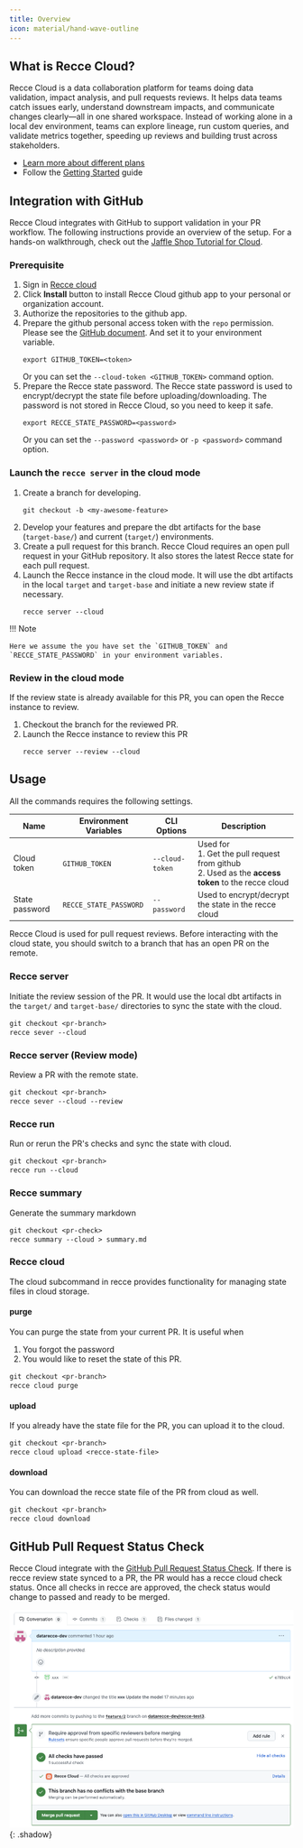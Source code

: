```yaml
---
title: Overview
icon: material/hand-wave-outline
---
```


## What is Recce Cloud?
Recce Cloud is a data collaboration platform for teams doing data validation, impact analysis, and pull requests reviews. It helps data teams catch issues early, understand downstream impacts, and communicate changes clearly—all in one shared workspace. Instead of working alone in a local dev environment, teams can explore lineage, run custom queries, and validate metrics together, speeding up reviews and building trust across stakeholders.

- [Learn more about different plans](https://reccehq.com/pricing)
- Follow the [Getting Started](/get-started/) guide

## Integration with GitHub
Recce Cloud integrates with GitHub to support validation in your PR workflow. The following instructions provide an overview of the setup. For a hands-on walkthrough, check out the [Jaffle Shop Tutorial for Cloud](./getting-started-recce-cloud.md).

### Prerequisite
1. Sign in [Recce cloud](https://cloud.reccehq.com/)
2. Click **Install** button to install Recce Cloud github app to your personal or organization account.
3. Authorize the repositories to the github app.
4. Prepare the github personal access token with the `repo` permission. Please see the [GitHub document](https://docs.github.com/en/authentication/keeping-your-account-and-data-secure/managing-your-personal-access-tokens). And set it to your environment variable.
   ```
   export GITHUB_TOKEN=<token>
   ```
    Or you can set the `--cloud-token <GITHUB_TOKEN>` command option.
5. Prepare the Recce state password. The Recce state password is used to encrypt/decrypt the state file before uploading/downloading. The password is not stored in Recce Cloud, so you need to keep it safe.
   ```
   export RECCE_STATE_PASSWORD=<password>
   ```
   Or you can set the `--password <password>` or `-p <password>` command option.



### Launch the `recce server` in the cloud mode

1. Create a branch for developing.
   ```
   git checkout -b <my-awesome-feature>
   ```
1. Develop your features and prepare the dbt artifacts for the base (`target-base/`) and current (`target/`) environments.
1. Create a pull request for this branch. Recce Cloud requires an open pull request in your GitHub repository. It also stores the latest Recce state for each pull request.
1. Launch the Recce instance in the cloud mode. It will use the dbt artifacts in the local `target` and `target-base` and initiate a new review state if necessary.
   ```
   recce server --cloud
   ```

!!! Note

    Here we assume the you have set the `GITHUB_TOKEN` and `RECCE_STATE_PASSWORD` in your environment variables.


### Review in the cloud mode
If the review state is already available for this PR, you can open the Recce instance to review.

1. Checkout the branch for the reviewed PR.
1. Launch the Recce instance to review this PR
    ```
    recce server --review --cloud
    ```

## Usage

All the commands requires the following settings.

Name           | Environment Variables | CLI Options     | Description
---------------|-----------------------|-----------------|--------------------------------------------------
Cloud token    | `GITHUB_TOKEN`        | `--cloud-token` | Used for  <br>1. Get the pull request from github<br>2. Used as the **access token** to the recce cloud
State password | `RECCE_STATE_PASSWORD`| `--password`    | Used to encrypt/decrypt the state in the recce cloud

Recce Cloud is used for pull request reviews. Before interacting with the cloud state, you should switch to a branch that has an open PR on the remote.

### Recce server

Initiate the review session of the PR. It would use the local dbt artifacts in the `target/` and `target-base/` directories to sync the state with the cloud.

```shell
git checkout <pr-branch>
recce sever --cloud
```

### Recce server (Review mode)

Review a PR with the remote state.

```shell
git checkout <pr-branch>
recce sever --cloud --review
```

### Recce run

Run or rerun the PR's checks and sync the state with cloud.

```shell
git checkout <pr-branch>
recce run --cloud
```

### Recce summary

Generate the summary markdown

```shell
git checkout <pr-check>
recce summary --cloud > summary.md
```

### Recce cloud

The cloud subcommand in recce provides functionality for managing state files in cloud storage.

#### purge

You can purge the state from your current PR. It is useful when

1. You forgot the password
1. You would like to reset the state of this PR.

```shell
git checkout <pr-branch>
recce cloud purge
```

#### upload

If you already have the state file for the PR, you can upload it to the cloud.

```shell
git checkout <pr-branch>
recce cloud upload <recce-state-file>
```

#### download

You can download the recce state file of the PR from cloud as well.

```shell
git checkout <pr-branch>
recce cloud download
```

## GitHub Pull Request Status Check

Recce Cloud integrate with the [GitHub Pull Request Status Check](https://docs.github.com/en/pull-requests/collaborating-with-pull-requests/collaborating-on-repositories-with-code-quality-features/about-status-checks). If there is recce review state synced to a PR, the PR would has a recce cloud check status. Once all checks in recce are approved, the check status would change to passed and ready to be merged.

![alt text](../assets/images/recce-cloud/pr-checks-all-approved.png){: .shadow}
